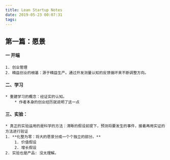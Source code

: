 ```yaml
---
title: Lean Startup Notes
date: 2019-05-23 00:07:31
tags:
---
```


## 第一篇：愿景
#### 一 开端
	1. 创业管理
	2. 精益创业的根基：源于精益生产。通过开发测量认知的反馈循环来不断调整方向。

#### 二、学习
	* 重建学习的概念：经证实的认知。
		* 作者本身的创业经历就说明了这一点

#### 三、实验：
	* 真正的实验运用的是科学的方法：清晰的假设前提下，预测将要发生的事件，接着再用实证的方法进行验证
	1. **化整为零：将大的愿景分成一个个独立的部分。**
		1. 价值假设
		2. 增长假设
	2. 实验也是产品: 没太理解。	 	
	 




